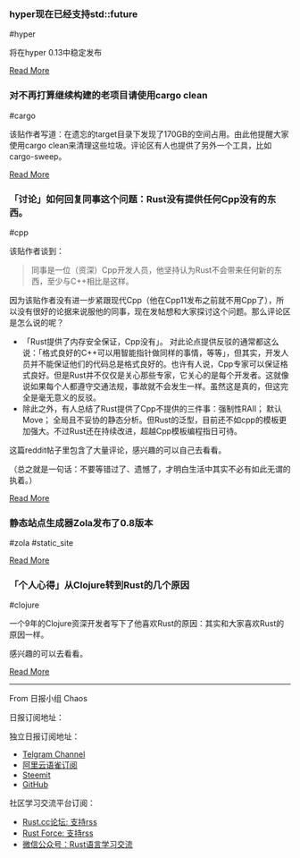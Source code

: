 ### hyper现在已经支持std::future

#hyper

将在hyper 0.13中稳定发布

[Read More](https://github.com/hyperium/hyper/pull/1836)

### 对不再打算继续构建的老项目请使用cargo clean

#cargo

该贴作者写道：在遗忘的target目录下发现了170GB的空间占用。由此他提醒大家使用cargo clean来清理这些垃圾。评论区有人也提供了另外一个工具，比如cargo-sweep。

[Read More](https://www.reddit.com/r/rust/comments/cbc24k/psa_run_cargo_clean_on_old_projects_you_dont/)

### 「讨论」如何回复同事这个问题：Rust没有提供任何Cpp没有的东西。

#cpp

该贴作者谈到：

> 同事是一位（资深）Cpp开发人员，他坚持认为Rust不会带来任何新的东西，至少与C++相比是这样。 

因为该贴作者没有进一步紧跟现代Cpp（他在Cpp11发布之前就不用Cpp了），所以没有很好的论据来说服他的同事，现在发帖想和大家探讨这个问题。那么评论区是怎么说的呢？

- 「Rust提供了内存安全保证，Cpp没有」。 对此论点提供反驳的通常都这么说：「格式良好的C++可以用智能指针做同样的事情，等等」，但其实，开发人员并不能保证他们的代码总是格式良好的。也许有人说，Cpp专家可以保证格式良好。但是Rust并不仅仅是关心那些专家，它关心的是每个开发者。这就像说如果每个人都遵守交通法规，事故就不会发生一样。虽然这是真的，但这完全是毫无意义的反驳。
- 除此之外，有人总结了Rust提供了Cpp不提供的三件事：强制性RAII； 默认Move； 全局且不妥协的静态分析。但Rust的泛型，目前还不如cpp的模板更加强大。不过Rust还在持续改进，超越Cpp模板编程指日可待。

这篇reddit帖子里包含了大量评论，感兴趣的可以自己去看看。

（总之就是一句话：不要等错过了、遗憾了，才明白生活中其实不必有如此无谓的执着。）

[Read More](https://www.reddit.com/r/rust/comments/cb49lb/coworker_rust_doesnt_offer_anything_c_doesnt/)

### 静态站点生成器Zola发布了0.8版本

#zola #static_site

[Read More](https://github.com/getzola/zola/releases/tag/v0.8.0)

### 「个人心得」从Clojure转到Rust的几个原因

#clojure

一个9年的Clojure资深开发者写下了他喜欢Rust的原因：其实和大家喜欢Rust的原因一样。

感兴趣的可以去看看。

[Read More](https://www.reddit.com/r/rust/comments/cb5316/my_reasons_to_move_to_rust_from_clojure/)

---

From 日报小组 Chaos

日报订阅地址：

独立日报订阅地址：
- [Telgram Channel](https://t.me/rust_daily_news )
- [阿里云语雀订阅](https://www.yuque.com/chaosbot/rustnews)
- [Steemit](https://steemit.com/@blackanger)
- [GitHub](https://github.com/RustStudy/rust_daily_news)

社区学习交流平台订阅：
- [Rust.cc论坛: 支持rss](https://rust.cc)
- [Rust Force: 支持rss](https://rustforce.net/)
- [微信公众号：Rust语言学习交流](https://rust.cc/article?id=ed7c9379-d681-47cb-9532-0db97d883f62)